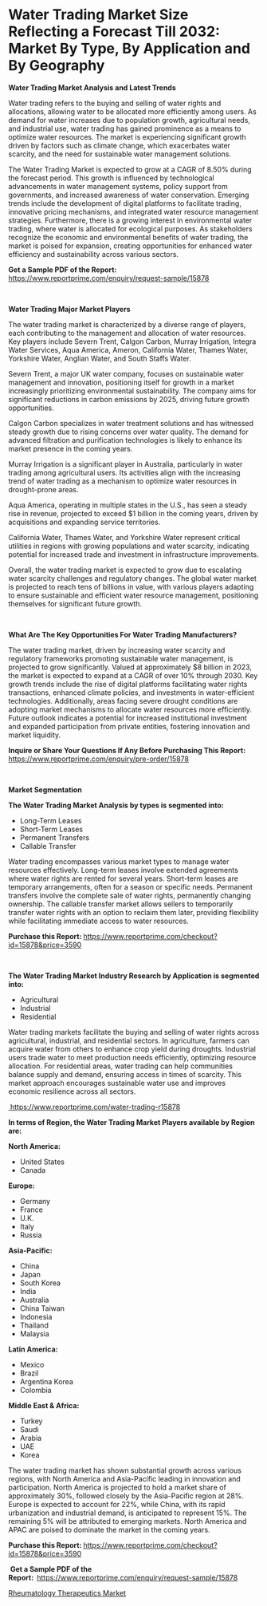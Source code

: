 <p><h1>Water Trading Market Size Reflecting a Forecast Till 2032: Market By Type, By Application and By Geography</h1></p><p><strong>Water Trading Market Analysis and Latest Trends</strong></p>
<p><p>Water trading refers to the buying and selling of water rights and allocations, allowing water to be allocated more efficiently among users. As demand for water increases due to population growth, agricultural needs, and industrial use, water trading has gained prominence as a means to optimize water resources. The market is experiencing significant growth driven by factors such as climate change, which exacerbates water scarcity, and the need for sustainable water management solutions.</p><p>The Water Trading Market is expected to grow at a CAGR of 8.50% during the forecast period. This growth is influenced by technological advancements in water management systems, policy support from governments, and increased awareness of water conservation. Emerging trends include the development of digital platforms to facilitate trading, innovative pricing mechanisms, and integrated water resource management strategies. Furthermore, there is a growing interest in environmental water trading, where water is allocated for ecological purposes. As stakeholders recognize the economic and environmental benefits of water trading, the market is poised for expansion, creating opportunities for enhanced water efficiency and sustainability across various sectors.</p></p>
<p><strong>Get a Sample PDF of the Report:&nbsp;</strong> <a href="https://www.reportprime.com/enquiry/request-sample/15878?utm_campaign=1420&utm_medium=2&utm_source=Github&utm_content=ia&utm_term=20032025&utm_id=water-trading">https://www.reportprime.com/enquiry/request-sample/15878</a></p>
<p>&nbsp;</p>
<p><strong>Water Trading Major Market Players</strong></p>
<p><p>The water trading market is characterized by a diverse range of players, each contributing to the management and allocation of water resources. Key players include Severn Trent, Calgon Carbon, Murray Irrigation, Integra Water Services, Aqua America, Ameron, California Water, Thames Water, Yorkshire Water, Anglian Water, and South Staffs Water.</p><p>Severn Trent, a major UK water company, focuses on sustainable water management and innovation, positioning itself for growth in a market increasingly prioritizing environmental sustainability. The company aims for significant reductions in carbon emissions by 2025, driving future growth opportunities.</p><p>Calgon Carbon specializes in water treatment solutions and has witnessed steady growth due to rising concerns over water quality. The demand for advanced filtration and purification technologies is likely to enhance its market presence in the coming years. </p><p>Murray Irrigation is a significant player in Australia, particularly in water trading among agricultural users. Its activities align with the increasing trend of water trading as a mechanism to optimize water resources in drought-prone areas.</p><p>Aqua America, operating in multiple states in the U.S., has seen a steady rise in revenue, projected to exceed $1 billion in the coming years, driven by acquisitions and expanding service territories.</p><p>California Water, Thames Water, and Yorkshire Water represent critical utilities in regions with growing populations and water scarcity, indicating potential for increased trade and investment in infrastructure improvements.</p><p>Overall, the water trading market is expected to grow due to escalating water scarcity challenges and regulatory changes. The global water market is projected to reach tens of billions in value, with various players adapting to ensure sustainable and efficient water resource management, positioning themselves for significant future growth.</p></p>
<p>&nbsp;</p>
<p><strong>What Are The Key Opportunities For Water Trading Manufacturers?</strong></p>
<p><p>The water trading market, driven by increasing water scarcity and regulatory frameworks promoting sustainable water management, is projected to grow significantly. Valued at approximately $8 billion in 2023, the market is expected to expand at a CAGR of over 10% through 2030. Key growth trends include the rise of digital platforms facilitating water rights transactions, enhanced climate policies, and investments in water-efficient technologies. Additionally, areas facing severe drought conditions are adopting market mechanisms to allocate water resources more efficiently. Future outlook indicates a potential for increased institutional investment and expanded participation from private entities, fostering innovation and market liquidity.</p></p>
<p><strong>Inquire or Share Your Questions If Any Before Purchasing This Report:</strong> <a href="https://www.reportprime.com/enquiry/pre-order/15878?utm_campaign=1420&utm_medium=2&utm_source=Github&utm_content=ia&utm_term=20032025&utm_id=water-trading">https://www.reportprime.com/enquiry/pre-order/15878</a></p>
<p>&nbsp;</p>
<p><strong>Market Segmentation</strong></p>
<p><strong>The Water Trading Market Analysis by types is segmented into:</strong></p>
<p><ul><li>Long-Term Leases</li><li>Short-Term Leases</li><li>Permanent Transfers</li><li>Callable Transfer</li></ul></p>
<p><p>Water trading encompasses various market types to manage water resources effectively. Long-term leases involve extended agreements where water rights are rented for several years. Short-term leases are temporary arrangements, often for a season or specific needs. Permanent transfers involve the complete sale of water rights, permanently changing ownership. The callable transfer market allows sellers to temporarily transfer water rights with an option to reclaim them later, providing flexibility while facilitating immediate access to water resources.</p></p>
<p><strong>Purchase this Report:&nbsp;</strong><a href="https://www.reportprime.com/checkout?id=15878&price=3590&utm_campaign=1420&utm_medium=2&utm_source=Github&utm_content=ia&utm_term=20032025&utm_id=water-trading">https://www.reportprime.com/checkout?id=15878&price=3590</a></p>
<p>&nbsp;</p>
<p><strong>The Water Trading Market Industry Research by Application is segmented into:</strong></p>
<p><ul><li>Agricultural</li><li>Industrial</li><li>Residential</li></ul></p>
<p><p>Water trading markets facilitate the buying and selling of water rights across agricultural, industrial, and residential sectors. In agriculture, farmers can acquire water from others to enhance crop yield during droughts. Industrial users trade water to meet production needs efficiently, optimizing resource allocation. For residential areas, water trading can help communities balance supply and demand, ensuring access in times of scarcity. This market approach encourages sustainable water use and improves economic resilience across all sectors.</p></p>
<p><a href="https://www.reportprime.com/water-trading-r15878?utm_campaign=1420&utm_medium=2&utm_source=Github&utm_content=ia&utm_term=20032025&utm_id=water-trading">&nbsp;https://www.reportprime.com/water-trading-r15878</a></p>
<p><strong>In terms of Region, the Water Trading Market Players available by Region are:</strong></p>
<p>
    <p> <strong> North America: </strong>
        <ul>
            <li>United States</li>
            <li>Canada</li>
        </ul>
        </p> 
    <p> <strong> Europe: </strong>
        <ul>
            <li>Germany</li>
            <li>France</li>
            <li>U.K.</li>
            <li>Italy</li>
            <li>Russia</li>
        </ul>
        </p> 
    <p> <strong> Asia-Pacific: </strong>
        <ul>
            <li>China</li>
            <li>Japan</li>
            <li>South Korea</li>
            <li>India</li>
            <li>Australia</li>
            <li>China Taiwan</li>
            <li>Indonesia</li>
            <li>Thailand</li>
            <li>Malaysia</li>
        </ul>
        </p> 
    <p> <strong> Latin America: </strong>
        <ul>
            <li>Mexico</li>
            <li>Brazil</li>
            <li>Argentina Korea</li>
            <li>Colombia</li>
        </ul>
        </p> 
    <p> <strong> Middle East & Africa: </strong>
        <ul>
            <li>Turkey</li>
            <li>Saudi</li>
            <li>Arabia</li>
            <li>UAE</li>
            <li>Korea</li>
        </ul>
    </p>
    </p>
<p><p>The water trading market has shown substantial growth across various regions, with North America and Asia-Pacific leading in innovation and participation. North America is projected to hold a market share of approximately 30%, followed closely by the Asia-Pacific region at 28%. Europe is expected to account for 22%, while China, with its rapid urbanization and industrial demand, is anticipated to represent 15%. The remaining 5% will be attributed to emerging markets. North America and APAC are poised to dominate the market in the coming years.</p></p>
<p><strong>Purchase this Report: </strong><a href="https://www.reportprime.com/checkout?id=15878&price=3590&utm_campaign=1420&utm_medium=2&utm_source=Github&utm_content=ia&utm_term=20032025&utm_id=water-trading">https://www.reportprime.com/checkout?id=15878&price=3590</a></p>
<p>&nbsp;<strong>Get a Sample PDF of the Report:&nbsp;&nbsp;</strong><a href="https://www.reportprime.com/enquiry/request-sample/15878?utm_campaign=1420&utm_medium=2&utm_source=Github&utm_content=ia&utm_term=20032025&utm_id=water-trading">https://www.reportprime.com/enquiry/request-sample/15878</a></p>
<p><strong></strong></p>
<p><p><a href="https://github.com/nacarnzina/Market-Research-Report-List-1/blob/main/rheumatology-therapeutics-market.md?utm_campaign=1420&utm_medium=2&utm_source=Github&utm_content=ia&utm_term=20032025&utm_id=water-trading">Rheumatology Therapeutics Market</a></p></p>